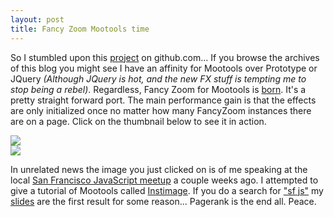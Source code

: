 ```yaml
---
layout: post
title: Fancy Zoom Mootools time
---
```


<script src="http://github.com/vanpelt/fancy-zoom/tree/master%2Fmootools%2Fjs%2Ffancyzoom.min.js?raw=true" type="text/javascript"></script>

<script type="text/javascript">
/* <![CDATA[ */
document.addEvent('domready', function(){
   new FancyZoom($('hot_thumb'), {scaleImg:true, directory:'/images'})
})
/* ]]> */
</script>

So I stumbled upon this [project](http://github.com/jnunemaker/fancy-zoom/tree/master) on github.com... If you browse the archives of this blog you might see I have an affinity for Mootools over Prototype or JQuery _(Although JQuery is hot, and the new FX stuff is tempting me to stop being a rebel)_.  Regardless, Fancy Zoom for Mootools is [born](http://github.com/vanpelt/fancy-zoom/tree/master/mootools).  It's a pretty straight forward port.  The main performance gain is that the effects are only initialized once no matter how many FancyZoom instances there are on a page.  Click on the thumbnail below to see it in action.

<a id="hot_thumb" href="#hot">
<img src="http://farm3.static.flickr.com/2269/2777947066_5a04fb7b5b_s.jpg" /></a> 

<div id="hot">
<img src="http://farm3.static.flickr.com/2269/2777947066_5a04fb7b5b.jpg" />
</div>

In unrelated news the image you just clicked on is of me speaking at the local [San Francisco JavaScript meetup](http://javascript.meetup.com) a couple weeks ago.  I attempted to give a tutorial of Mootools called [Instimage](http://github.com/vanpelt/instimage/tree/master).  If you do a search for ["sf js"](http://www.google.com/search?q=sf+js) my [slides](http://www.slideshare.net/sfjsmeetup/chris-van-pelt-instimage-and-mootools-sf-js-3-presentation/) are the first result for some reason...  Pagerank is the end all.  Peace.
